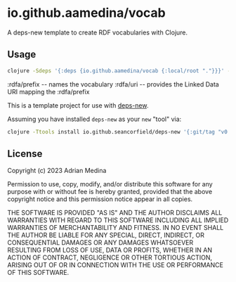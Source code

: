 # io.github.aamedina/vocab
A deps-new template to create RDF vocabularies with Clojure.

## Usage

``` bash
clojure -Sdeps '{:deps {io.github.aamedina/vocab {:local/root "."}}}' -Tnew create :template aamedina/vocab :name net.wikipunk/example :rdfa/prefix "example" :rdfa/uri '"https://wikipunk.net/example/"' :git/sha '"7e688f78c3bfb92fa735f0f11d1418cd73a5b20a"'
```

:rdfa/prefix -- names the vocabulary
:rdfa/uri -- provides the Linked Data URI mapping the :rdfa/prefix

This is a template project for use with [deps-new](https://github.com/seancorfield/deps-new).

Assuming you have installed `deps-new` as your `new` "tool" via:

```bash
clojure -Ttools install io.github.seancorfield/deps-new '{:git/tag "v0.5.0"}' :as new
```

## License
Copyright (c) 2023 Adrian Medina

Permission to use, copy, modify, and/or distribute this software for
any purpose with or without fee is hereby granted, provided that the
above copyright notice and this permission notice appear in all
copies.

THE SOFTWARE IS PROVIDED "AS IS" AND THE AUTHOR DISCLAIMS ALL
WARRANTIES WITH REGARD TO THIS SOFTWARE INCLUDING ALL IMPLIED
WARRANTIES OF MERCHANTABILITY AND FITNESS. IN NO EVENT SHALL THE
AUTHOR BE LIABLE FOR ANY SPECIAL, DIRECT, INDIRECT, OR CONSEQUENTIAL
DAMAGES OR ANY DAMAGES WHATSOEVER RESULTING FROM LOSS OF USE, DATA OR
PROFITS, WHETHER IN AN ACTION OF CONTRACT, NEGLIGENCE OR OTHER
TORTIOUS ACTION, ARISING OUT OF OR IN CONNECTION WITH THE USE OR
PERFORMANCE OF THIS SOFTWARE.
